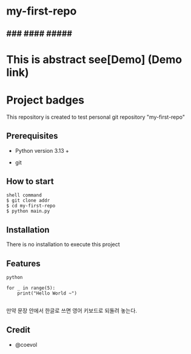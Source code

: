 # my-first-repo
## ### #### ##### ######

# This is abstract see[Demo] (Demo link)
# Project badges

This repository is created to test personal git repository "my-first-repo"

## Prerequisites

- Python version 3.13 +

- git

## How to start

```
shell command
$ git clone addr
$ cd my-first-repo
$ python main.py

```

## Installation

There is no installation to execute this project

## Features

```
python

for _ in range(5):
    print("Hello World ~")


```

만약 문장 안에서 한글로 쓰면 영어 키보드로 되돌려 놓는다.


## Credit 

- @coevol


